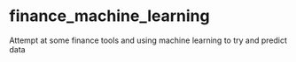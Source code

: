 # finance_machine_learning
Attempt at some finance tools and using machine learning to try and predict data
